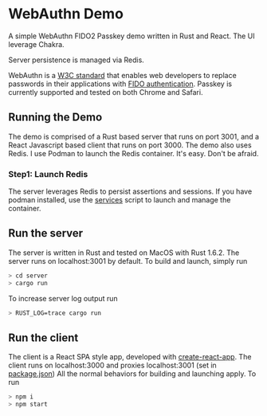 # WebAuthn Demo
A simple WebAuthn FIDO2 Passkey demo written in Rust and React.  The UI leverage Chakra. 

Server persistence is managed via Redis.

WebAuthn is a [W3C standard][w3c] that enables web developers to replace passwords in their applications with [FIDO authentication][fido2]. Passkey is currently supported and tested on both Chrome and Safari.

## Running the Demo
The demo is comprised of a Rust based server that runs on port 3001, and a React Javascript based client that runs on port 3000.  The demo also uses Redis.  I use Podman to launch the Redis container.  It's easy.  Don't be afraid. 

### Step1: Launch Redis
The server leverages Redis to persist assertions and sessions. 
If you have podman installed, use the [services](./server/services.sh) script to launch and manage the container.

## Run the server
The server is written in Rust and tested on MacOS with Rust 1.6.2. The server runs on localhost:3001 by default. To build and launch, simply run

```sh
> cd server
> cargo run
```
To increase server log output run

```sh
> RUST_LOG=trace cargo run
```

## Run the client
The client is a React SPA style app, developed with [create-react-app]. The client runs on localhost:3000 and proxies localhost:3001 (set in [package.json](package.json)) All the normal behaviors for building and launching apply. To run

```sh
> npm i
> npm start
```


[w3c]: https://w3c.github.io/webauthn/
[fido2]: https://fidoalliance.org/fido2/
[create-react-app]: https://create-react-app.dev/